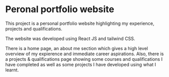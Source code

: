 # Peronal portfolio website

This project is a personal portfolio website highlighting my experience, projects and qualifications.

The website was developed using React JS and tailwind CSS.

There is a home page, an about me section which gives a high level overview of my expierence and immediate career aspirations.
Also, there is a projects & qualifications page showing some courses and qualifications I have completed as well as some projects I have developed using what I learnt.
